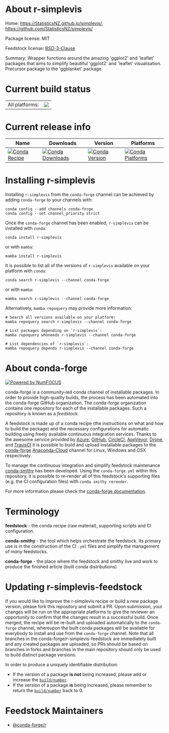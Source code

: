 About r-simplevis
=================

Home: https://StatisticsNZ.github.io/simplevis/, https://github.com/StatisticsNZ/simplevis/

Package license: MIT

Feedstock license: [BSD-3-Clause](https://github.com/conda-forge/r-simplevis-feedstock/blob/main/LICENSE.txt)

Summary: Wrapper functions around the amazing 'ggplot2' and 'leaflet' packages that aims to simplify beautiful 'ggplot2' and 'leaflet' visualisation. Precursor package to the 'ggblanket' package.

Current build status
====================


<table><tr><td>All platforms:</td>
    <td>
      <a href="https://dev.azure.com/conda-forge/feedstock-builds/_build/latest?definitionId=16385&branchName=main">
        <img src="https://dev.azure.com/conda-forge/feedstock-builds/_apis/build/status/r-simplevis-feedstock?branchName=main">
      </a>
    </td>
  </tr>
</table>

Current release info
====================

| Name | Downloads | Version | Platforms |
| --- | --- | --- | --- |
| [![Conda Recipe](https://img.shields.io/badge/recipe-r--simplevis-green.svg)](https://anaconda.org/conda-forge/r-simplevis) | [![Conda Downloads](https://img.shields.io/conda/dn/conda-forge/r-simplevis.svg)](https://anaconda.org/conda-forge/r-simplevis) | [![Conda Version](https://img.shields.io/conda/vn/conda-forge/r-simplevis.svg)](https://anaconda.org/conda-forge/r-simplevis) | [![Conda Platforms](https://img.shields.io/conda/pn/conda-forge/r-simplevis.svg)](https://anaconda.org/conda-forge/r-simplevis) |

Installing r-simplevis
======================

Installing `r-simplevis` from the `conda-forge` channel can be achieved by adding `conda-forge` to your channels with:

```
conda config --add channels conda-forge
conda config --set channel_priority strict
```

Once the `conda-forge` channel has been enabled, `r-simplevis` can be installed with `conda`:

```
conda install r-simplevis
```

or with `mamba`:

```
mamba install r-simplevis
```

It is possible to list all of the versions of `r-simplevis` available on your platform with `conda`:

```
conda search r-simplevis --channel conda-forge
```

or with `mamba`:

```
mamba search r-simplevis --channel conda-forge
```

Alternatively, `mamba repoquery` may provide more information:

```
# Search all versions available on your platform:
mamba repoquery search r-simplevis --channel conda-forge

# List packages depending on `r-simplevis`:
mamba repoquery whoneeds r-simplevis --channel conda-forge

# List dependencies of `r-simplevis`:
mamba repoquery depends r-simplevis --channel conda-forge
```


About conda-forge
=================

[![Powered by
NumFOCUS](https://img.shields.io/badge/powered%20by-NumFOCUS-orange.svg?style=flat&colorA=E1523D&colorB=007D8A)](https://numfocus.org)

conda-forge is a community-led conda channel of installable packages.
In order to provide high-quality builds, the process has been automated into the
conda-forge GitHub organization. The conda-forge organization contains one repository
for each of the installable packages. Such a repository is known as a *feedstock*.

A feedstock is made up of a conda recipe (the instructions on what and how to build
the package) and the necessary configurations for automatic building using freely
available continuous integration services. Thanks to the awesome service provided by
[Azure](https://azure.microsoft.com/en-us/services/devops/), [GitHub](https://github.com/),
[CircleCI](https://circleci.com/), [AppVeyor](https://www.appveyor.com/),
[Drone](https://cloud.drone.io/welcome), and [TravisCI](https://travis-ci.com/)
it is possible to build and upload installable packages to the
[conda-forge](https://anaconda.org/conda-forge) [Anaconda-Cloud](https://anaconda.org/)
channel for Linux, Windows and OSX respectively.

To manage the continuous integration and simplify feedstock maintenance
[conda-smithy](https://github.com/conda-forge/conda-smithy) has been developed.
Using the ``conda-forge.yml`` within this repository, it is possible to re-render all of
this feedstock's supporting files (e.g. the CI configuration files) with ``conda smithy rerender``.

For more information please check the [conda-forge documentation](https://conda-forge.org/docs/).

Terminology
===========

**feedstock** - the conda recipe (raw material), supporting scripts and CI configuration.

**conda-smithy** - the tool which helps orchestrate the feedstock.
                   Its primary use is in the construction of the CI ``.yml`` files
                   and simplify the management of *many* feedstocks.

**conda-forge** - the place where the feedstock and smithy live and work to
                  produce the finished article (built conda distributions)


Updating r-simplevis-feedstock
==============================

If you would like to improve the r-simplevis recipe or build a new
package version, please fork this repository and submit a PR. Upon submission,
your changes will be run on the appropriate platforms to give the reviewer an
opportunity to confirm that the changes result in a successful build. Once
merged, the recipe will be re-built and uploaded automatically to the
`conda-forge` channel, whereupon the built conda packages will be available for
everybody to install and use from the `conda-forge` channel.
Note that all branches in the conda-forge/r-simplevis-feedstock are
immediately built and any created packages are uploaded, so PRs should be based
on branches in forks and branches in the main repository should only be used to
build distinct package versions.

In order to produce a uniquely identifiable distribution:
 * If the version of a package **is not** being increased, please add or increase
   the [``build/number``](https://docs.conda.io/projects/conda-build/en/latest/resources/define-metadata.html#build-number-and-string).
 * If the version of a package **is** being increased, please remember to return
   the [``build/number``](https://docs.conda.io/projects/conda-build/en/latest/resources/define-metadata.html#build-number-and-string)
   back to 0.

Feedstock Maintainers
=====================

* [@conda-forge/r](https://github.com/conda-forge/r/)


